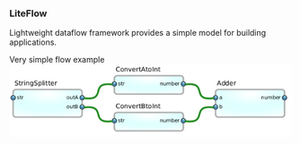 ### LiteFlow
Lightweight dataflow framework provides a simple model for building applications.




Very simple flow example
![ExampleFlow](/docs/images/ConvertAddNumbersFlow.png)
